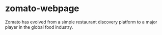 # zomato-webpage
Zomato has evolved from a simple restaurant discovery platform to a major player in the global food industry. 
